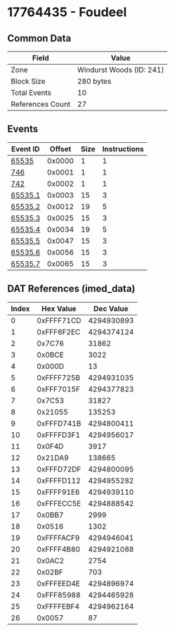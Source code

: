 # 17764435 - Foudeel

## Common Data

| Field            | Value                    |
|------------------|--------------------------|
| Zone             | Windurst Woods (ID: 241) |
| Block Size       | 280 bytes                |
| Total Events     | 10                       |
| References Count | 27                       |

## Events

| Event ID                | Offset   |   Size |   Instructions |
|-------------------------|----------|--------|----------------|
| [65535](./65535.md)     | 0x0000   |      1 |              1 |
| [746](./746.md)         | 0x0001   |      1 |              1 |
| [742](./742.md)         | 0x0002   |      1 |              1 |
| [65535.1](./65535.1.md) | 0x0003   |     15 |              3 |
| [65535.2](./65535.2.md) | 0x0012   |     19 |              5 |
| [65535.3](./65535.3.md) | 0x0025   |     15 |              3 |
| [65535.4](./65535.4.md) | 0x0034   |     19 |              5 |
| [65535.5](./65535.5.md) | 0x0047   |     15 |              3 |
| [65535.6](./65535.6.md) | 0x0056   |     15 |              3 |
| [65535.7](./65535.7.md) | 0x0065   |     15 |              3 |

## DAT References (imed_data)

|   Index | Hex Value   |   Dec Value |
|---------|-------------|-------------|
|       0 | 0xFFFF71CD  |  4294930893 |
|       1 | 0xFFF6F2EC  |  4294374124 |
|       2 | 0x7C76      |       31862 |
|       3 | 0x0BCE      |        3022 |
|       4 | 0x000D      |          13 |
|       5 | 0xFFFF725B  |  4294931035 |
|       6 | 0xFFF7015F  |  4294377823 |
|       7 | 0x7C53      |       31827 |
|       8 | 0x21055     |      135253 |
|       9 | 0xFFFD741B  |  4294800411 |
|      10 | 0xFFFFD3F1  |  4294956017 |
|      11 | 0x0F4D      |        3917 |
|      12 | 0x21DA9     |      138665 |
|      13 | 0xFFFD72DF  |  4294800095 |
|      14 | 0xFFFFD112  |  4294955282 |
|      15 | 0xFFFF91E6  |  4294939110 |
|      16 | 0xFFFECC5E  |  4294888542 |
|      17 | 0x0BB7      |        2999 |
|      18 | 0x0516      |        1302 |
|      19 | 0xFFFFACF9  |  4294946041 |
|      20 | 0xFFFF4B80  |  4294921088 |
|      21 | 0x0AC2      |        2754 |
|      22 | 0x02BF      |         703 |
|      23 | 0xFFFEED4E  |  4294896974 |
|      24 | 0xFFF85988  |  4294465928 |
|      25 | 0xFFFFEBF4  |  4294962164 |
|      26 | 0x0057      |          87 |
